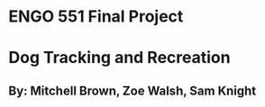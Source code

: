 # ENGO 551 Final Project
# Dog Tracking and Recreation
## By: Mitchell Brown, Zoe Walsh, Sam Knight

